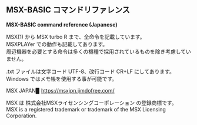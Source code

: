 ## MSX-BASIC コマンドリファレンス

**MSX-BASIC command reference (Japanese)**

MSX(1) から MSX turbo R まで、全命令を記載しています。\
MSXPLAYer での動作も記載してあります。\
周辺機器を必要とする命令は多くの機種で採用されているものを除き考慮していません。

.txt ファイルは文字コード UTF-8、改行コード CR+LF にしてあります。\
Windows ではメモ帳を使用する事が可能です。

MSX JAPAN▉ https://msxjpn.jimdofree.com/

MSX は 株式会社MSXライセンシングコーポレーション の登録商標です。\
MSX is a registered trademark or trademark of the MSX Licensing Corporation.
